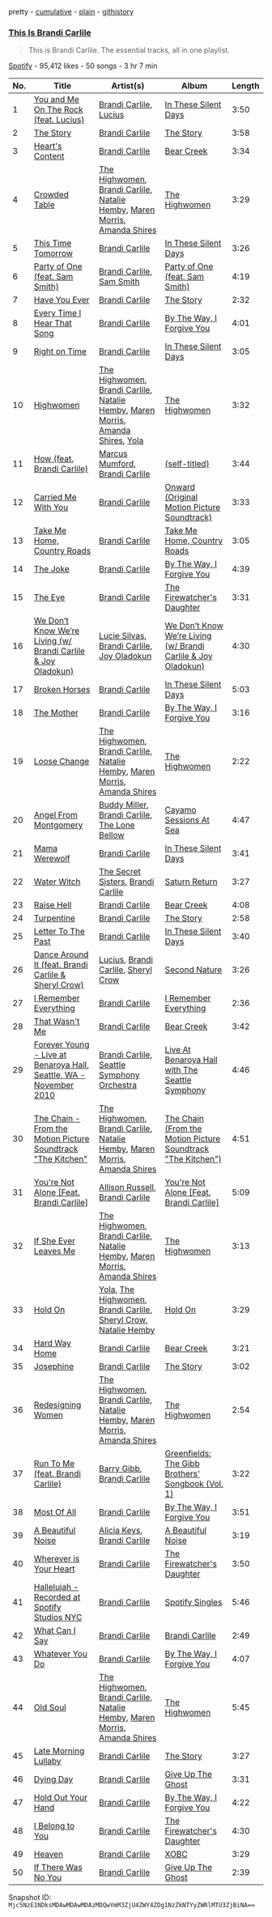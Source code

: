 pretty - [cumulative](/playlists/cumulative/37i9dQZF1DZ06evO1poioV.md) - [plain](/playlists/plain/37i9dQZF1DZ06evO1poioV) - [githistory](https://github.githistory.xyz/mackorone/spotify-playlist-archive/blob/main/playlists/plain/37i9dQZF1DZ06evO1poioV)

### [This Is Brandi Carlile](https://open.spotify.com/playlist/37i9dQZF1DZ06evO1poioV)

> This is Brandi Carlile\. The essential tracks, all in one playlist.

[Spotify](https://open.spotify.com/user/spotify) - 95,412 likes - 50 songs - 3 hr 7 min

| No. | Title | Artist(s) | Album | Length |
|---|---|---|---|---|
| 1 | [You and Me On The Rock \(feat\. Lucius\)](https://open.spotify.com/track/61X73CJcpwGIxgQgKEXbw0) | [Brandi Carlile](https://open.spotify.com/artist/2sG4zTOLvjKG1PSoOyf5Ej), [Lucius](https://open.spotify.com/artist/1WrqUPWlHN5FXCRcQgrkas) | [In These Silent Days](https://open.spotify.com/album/5mIT7iw9w64DMP2vxP9L1f) | 3:50 |
| 2 | [The Story](https://open.spotify.com/track/0EKBV6GybPtALXUgWqWrym) | [Brandi Carlile](https://open.spotify.com/artist/2sG4zTOLvjKG1PSoOyf5Ej) | [The Story](https://open.spotify.com/album/23XH8Ej694esQAb3IYu00h) | 3:58 |
| 3 | [Heart's Content](https://open.spotify.com/track/0pegFWSUOTiG0sLVEfxtvA) | [Brandi Carlile](https://open.spotify.com/artist/2sG4zTOLvjKG1PSoOyf5Ej) | [Bear Creek](https://open.spotify.com/album/5b8YTIrc88vdnfRguZqvVE) | 3:34 |
| 4 | [Crowded Table](https://open.spotify.com/track/5HuaHij4kVpfEVv93MYCeW) | [The Highwomen](https://open.spotify.com/artist/3iyG1duuxWpcuWa57VSeZ0), [Brandi Carlile](https://open.spotify.com/artist/2sG4zTOLvjKG1PSoOyf5Ej), [Natalie Hemby](https://open.spotify.com/artist/32opPqLCT3sF24Aso7wTXw), [Maren Morris](https://open.spotify.com/artist/6WY7D3jk8zTrHtmkqqo5GI), [Amanda Shires](https://open.spotify.com/artist/5yN0nwLpUCaZ2gr67bndCN) | [The Highwomen](https://open.spotify.com/album/7sGTt1N5XMIQPCYHAnO1Pl) | 3:29 |
| 5 | [This Time Tomorrow](https://open.spotify.com/track/1Cu8QneXq0Hq1HJqkZDPbN) | [Brandi Carlile](https://open.spotify.com/artist/2sG4zTOLvjKG1PSoOyf5Ej) | [In These Silent Days](https://open.spotify.com/album/5mIT7iw9w64DMP2vxP9L1f) | 3:26 |
| 6 | [Party of One \(feat\. Sam Smith\)](https://open.spotify.com/track/25fcj6d2W1l8DQL11Czdzb) | [Brandi Carlile](https://open.spotify.com/artist/2sG4zTOLvjKG1PSoOyf5Ej), [Sam Smith](https://open.spotify.com/artist/2wY79sveU1sp5g7SokKOiI) | [Party of One \(feat\. Sam Smith\)](https://open.spotify.com/album/4W61XWkIAxG9kVVp6FbZ47) | 4:19 |
| 7 | [Have You Ever](https://open.spotify.com/track/6z2qa2dnJDXgVTngG4gFu7) | [Brandi Carlile](https://open.spotify.com/artist/2sG4zTOLvjKG1PSoOyf5Ej) | [The Story](https://open.spotify.com/album/23XH8Ej694esQAb3IYu00h) | 2:32 |
| 8 | [Every Time I Hear That Song](https://open.spotify.com/track/0hoRmVUp5cZ1empu0nSHU8) | [Brandi Carlile](https://open.spotify.com/artist/2sG4zTOLvjKG1PSoOyf5Ej) | [By The Way, I Forgive You](https://open.spotify.com/album/2wDKBKgco7u3V1IWEK5V8l) | 4:01 |
| 9 | [Right on Time](https://open.spotify.com/track/5i4WgW0TL9VSosy73Q3Ttv) | [Brandi Carlile](https://open.spotify.com/artist/2sG4zTOLvjKG1PSoOyf5Ej) | [In These Silent Days](https://open.spotify.com/album/5mIT7iw9w64DMP2vxP9L1f) | 3:05 |
| 10 | [Highwomen](https://open.spotify.com/track/0CTNLJMN9dMG4cl5qgsZSv) | [The Highwomen](https://open.spotify.com/artist/3iyG1duuxWpcuWa57VSeZ0), [Brandi Carlile](https://open.spotify.com/artist/2sG4zTOLvjKG1PSoOyf5Ej), [Natalie Hemby](https://open.spotify.com/artist/32opPqLCT3sF24Aso7wTXw), [Maren Morris](https://open.spotify.com/artist/6WY7D3jk8zTrHtmkqqo5GI), [Amanda Shires](https://open.spotify.com/artist/5yN0nwLpUCaZ2gr67bndCN), [Yola](https://open.spotify.com/artist/2gqMBdyddvN82dzZt4ZF14) | [The Highwomen](https://open.spotify.com/album/7sGTt1N5XMIQPCYHAnO1Pl) | 3:32 |
| 11 | [How \(feat\. Brandi Carlile\)](https://open.spotify.com/track/171xo7JC4bf7vqFmjF88M8) | [Marcus Mumford](https://open.spotify.com/artist/3bYcjbVAN3rAuU3TMzw2mB), [Brandi Carlile](https://open.spotify.com/artist/2sG4zTOLvjKG1PSoOyf5Ej) | [\(self\-titled\)](https://open.spotify.com/album/1vTQ7l9DHERJJYPMsKGpxE) | 3:44 |
| 12 | [Carried Me With You](https://open.spotify.com/track/0HL3y3bsKSARBSP0qaImwb) | [Brandi Carlile](https://open.spotify.com/artist/2sG4zTOLvjKG1PSoOyf5Ej) | [Onward \(Original Motion Picture Soundtrack\)](https://open.spotify.com/album/5GVC60ITCVDwfUGjblfsst) | 3:33 |
| 13 | [Take Me Home, Country Roads](https://open.spotify.com/track/154t1fkfSU7zyJojSN6gvR) | [Brandi Carlile](https://open.spotify.com/artist/2sG4zTOLvjKG1PSoOyf5Ej) | [Take Me Home, Country Roads](https://open.spotify.com/album/4hL63mh3FYiIQp35YAKNoo) | 3:05 |
| 14 | [The Joke](https://open.spotify.com/track/18k8IlS52uxRWObykDUZFG) | [Brandi Carlile](https://open.spotify.com/artist/2sG4zTOLvjKG1PSoOyf5Ej) | [By The Way, I Forgive You](https://open.spotify.com/album/2wDKBKgco7u3V1IWEK5V8l) | 4:39 |
| 15 | [The Eye](https://open.spotify.com/track/0Plf9mewMoYkwEvncCjfxS) | [Brandi Carlile](https://open.spotify.com/artist/2sG4zTOLvjKG1PSoOyf5Ej) | [The Firewatcher's Daughter](https://open.spotify.com/album/5ZpxRLVRkCZ2BXXW1KYbTB) | 3:31 |
| 16 | [We Don’t Know We’re Living \(w/ Brandi Carlile & Joy Oladokun\)](https://open.spotify.com/track/67whVnjuQPRV27BE4lbqwI) | [Lucie Silvas](https://open.spotify.com/artist/57HiMjhnxdJflQodRyC5Ju), [Brandi Carlile](https://open.spotify.com/artist/2sG4zTOLvjKG1PSoOyf5Ej), [Joy Oladokun](https://open.spotify.com/artist/7rrTqtOUOwva4sgTx9C9F9) | [We Don’t Know We’re Living \(w/ Brandi Carlile & Joy Oladokun\)](https://open.spotify.com/album/1vJ4hlzBjTPtW54msCMGb9) | 4:30 |
| 17 | [Broken Horses](https://open.spotify.com/track/0vAGNjNpJhjZTxvtcGeAib) | [Brandi Carlile](https://open.spotify.com/artist/2sG4zTOLvjKG1PSoOyf5Ej) | [In These Silent Days](https://open.spotify.com/album/5mIT7iw9w64DMP2vxP9L1f) | 5:03 |
| 18 | [The Mother](https://open.spotify.com/track/6jeIbpsYPF0CTId7QrLLer) | [Brandi Carlile](https://open.spotify.com/artist/2sG4zTOLvjKG1PSoOyf5Ej) | [By The Way, I Forgive You](https://open.spotify.com/album/2wDKBKgco7u3V1IWEK5V8l) | 3:16 |
| 19 | [Loose Change](https://open.spotify.com/track/2cWVBN3jm1gm9ztho9Ca1E) | [The Highwomen](https://open.spotify.com/artist/3iyG1duuxWpcuWa57VSeZ0), [Brandi Carlile](https://open.spotify.com/artist/2sG4zTOLvjKG1PSoOyf5Ej), [Natalie Hemby](https://open.spotify.com/artist/32opPqLCT3sF24Aso7wTXw), [Maren Morris](https://open.spotify.com/artist/6WY7D3jk8zTrHtmkqqo5GI), [Amanda Shires](https://open.spotify.com/artist/5yN0nwLpUCaZ2gr67bndCN) | [The Highwomen](https://open.spotify.com/album/7sGTt1N5XMIQPCYHAnO1Pl) | 2:22 |
| 20 | [Angel From Montgomery](https://open.spotify.com/track/3JZRzBdRPCo2j8hXKGK0vZ) | [Buddy Miller](https://open.spotify.com/artist/6RwBVkrxTbbtS4bwxYQXcp), [Brandi Carlile](https://open.spotify.com/artist/2sG4zTOLvjKG1PSoOyf5Ej), [The Lone Bellow](https://open.spotify.com/artist/7JFtD8KnbAADBBDleIMuH7) | [Cayamo Sessions At Sea](https://open.spotify.com/album/4JbbKkl47kk0jNHWFWUjtF) | 4:47 |
| 21 | [Mama Werewolf](https://open.spotify.com/track/3prWmTfS6HnvkKgezSQFJO) | [Brandi Carlile](https://open.spotify.com/artist/2sG4zTOLvjKG1PSoOyf5Ej) | [In These Silent Days](https://open.spotify.com/album/5mIT7iw9w64DMP2vxP9L1f) | 3:41 |
| 22 | [Water Witch](https://open.spotify.com/track/7MW0vSCN9g2T5eConVGEsO) | [The Secret Sisters](https://open.spotify.com/artist/5fIZHCg2de8322HZodBDWL), [Brandi Carlile](https://open.spotify.com/artist/2sG4zTOLvjKG1PSoOyf5Ej) | [Saturn Return](https://open.spotify.com/album/3grv66GSazERZLzTlS8LrA) | 3:27 |
| 23 | [Raise Hell](https://open.spotify.com/track/4TWn4YeBaTqDURrYLd6k0a) | [Brandi Carlile](https://open.spotify.com/artist/2sG4zTOLvjKG1PSoOyf5Ej) | [Bear Creek](https://open.spotify.com/album/5b8YTIrc88vdnfRguZqvVE) | 4:08 |
| 24 | [Turpentine](https://open.spotify.com/track/3XsYJu7hRhj7Awg3rB0AnL) | [Brandi Carlile](https://open.spotify.com/artist/2sG4zTOLvjKG1PSoOyf5Ej) | [The Story](https://open.spotify.com/album/23XH8Ej694esQAb3IYu00h) | 2:58 |
| 25 | [Letter To The Past](https://open.spotify.com/track/0RxUz1GCgFRLO4hQwkobkg) | [Brandi Carlile](https://open.spotify.com/artist/2sG4zTOLvjKG1PSoOyf5Ej) | [In These Silent Days](https://open.spotify.com/album/5mIT7iw9w64DMP2vxP9L1f) | 3:40 |
| 26 | [Dance Around It \(feat\. Brandi Carlile & Sheryl Crow\)](https://open.spotify.com/track/1jxRF1uyBtNLaq2NL5ISro) | [Lucius](https://open.spotify.com/artist/1WrqUPWlHN5FXCRcQgrkas), [Brandi Carlile](https://open.spotify.com/artist/2sG4zTOLvjKG1PSoOyf5Ej), [Sheryl Crow](https://open.spotify.com/artist/4TKTii6gnOnUXQHyuo9JaD) | [Second Nature](https://open.spotify.com/album/23rODwWw3dylrLEzUW1tIw) | 3:26 |
| 27 | [I Remember Everything](https://open.spotify.com/track/1J6OHcQjnrD0upP4skciHO) | [Brandi Carlile](https://open.spotify.com/artist/2sG4zTOLvjKG1PSoOyf5Ej) | [I Remember Everything](https://open.spotify.com/album/3ei2zsbxwzra1rMmokmYZM) | 2:36 |
| 28 | [That Wasn't Me](https://open.spotify.com/track/6iqAJh3X8bf94eo4reme5L) | [Brandi Carlile](https://open.spotify.com/artist/2sG4zTOLvjKG1PSoOyf5Ej) | [Bear Creek](https://open.spotify.com/album/5b8YTIrc88vdnfRguZqvVE) | 3:42 |
| 29 | [Forever Young \- Live at Benaroya Hall, Seattle, WA \- November 2010](https://open.spotify.com/track/4o8k0A5ZB6WybwgCnn77ox) | [Brandi Carlile](https://open.spotify.com/artist/2sG4zTOLvjKG1PSoOyf5Ej), [Seattle Symphony Orchestra](https://open.spotify.com/artist/5KeUHRKEYWc5cFO5V032sb) | [Live At Benaroya Hall with The Seattle Symphony](https://open.spotify.com/album/7jKJ68WplsoCCnbpKUXiV8) | 4:46 |
| 30 | [The Chain \- From the Motion Picture Soundtrack "The Kitchen"](https://open.spotify.com/track/47yfbuX2JXVg0STjXEGAps) | [The Highwomen](https://open.spotify.com/artist/3iyG1duuxWpcuWa57VSeZ0), [Brandi Carlile](https://open.spotify.com/artist/2sG4zTOLvjKG1PSoOyf5Ej), [Natalie Hemby](https://open.spotify.com/artist/32opPqLCT3sF24Aso7wTXw), [Maren Morris](https://open.spotify.com/artist/6WY7D3jk8zTrHtmkqqo5GI), [Amanda Shires](https://open.spotify.com/artist/5yN0nwLpUCaZ2gr67bndCN) | [The Chain \(From the Motion Picture Soundtrack "The Kitchen"\)](https://open.spotify.com/album/2RFcxjuCLxKYfnOVyucot5) | 4:51 |
| 31 | [You're Not Alone \[Feat\. Brandi Carlile\]](https://open.spotify.com/track/4ltCYG04Xhzv5cViM6mp16) | [Allison Russell](https://open.spotify.com/artist/3JBmecDGXTll46ygrnGTM6), [Brandi Carlile](https://open.spotify.com/artist/2sG4zTOLvjKG1PSoOyf5Ej) | [You're Not Alone \[Feat\. Brandi Carlile\]](https://open.spotify.com/album/6uBCu9hARcX7SlAvOD501U) | 5:09 |
| 32 | [If She Ever Leaves Me](https://open.spotify.com/track/7eU4GSfrANUlZBptlflhR5) | [The Highwomen](https://open.spotify.com/artist/3iyG1duuxWpcuWa57VSeZ0), [Brandi Carlile](https://open.spotify.com/artist/2sG4zTOLvjKG1PSoOyf5Ej), [Natalie Hemby](https://open.spotify.com/artist/32opPqLCT3sF24Aso7wTXw), [Maren Morris](https://open.spotify.com/artist/6WY7D3jk8zTrHtmkqqo5GI), [Amanda Shires](https://open.spotify.com/artist/5yN0nwLpUCaZ2gr67bndCN) | [The Highwomen](https://open.spotify.com/album/7sGTt1N5XMIQPCYHAnO1Pl) | 3:13 |
| 33 | [Hold On](https://open.spotify.com/track/2AmvFn1VALA0VM1toWubEN) | [Yola](https://open.spotify.com/artist/2gqMBdyddvN82dzZt4ZF14), [The Highwomen](https://open.spotify.com/artist/3iyG1duuxWpcuWa57VSeZ0), [Brandi Carlile](https://open.spotify.com/artist/2sG4zTOLvjKG1PSoOyf5Ej), [Sheryl Crow](https://open.spotify.com/artist/4TKTii6gnOnUXQHyuo9JaD), [Natalie Hemby](https://open.spotify.com/artist/32opPqLCT3sF24Aso7wTXw) | [Hold On](https://open.spotify.com/album/5OF5fVkkIWWOvn2Xdat10i) | 3:29 |
| 34 | [Hard Way Home](https://open.spotify.com/track/3tAwGmIYlx4dqC0PAT9y8I) | [Brandi Carlile](https://open.spotify.com/artist/2sG4zTOLvjKG1PSoOyf5Ej) | [Bear Creek](https://open.spotify.com/album/5b8YTIrc88vdnfRguZqvVE) | 3:21 |
| 35 | [Josephine](https://open.spotify.com/track/2IjAfjpkHB1KcQHn5zqzdv) | [Brandi Carlile](https://open.spotify.com/artist/2sG4zTOLvjKG1PSoOyf5Ej) | [The Story](https://open.spotify.com/album/23XH8Ej694esQAb3IYu00h) | 3:02 |
| 36 | [Redesigning Women](https://open.spotify.com/track/7IgYxRCJtp36BlDUEoLEg7) | [The Highwomen](https://open.spotify.com/artist/3iyG1duuxWpcuWa57VSeZ0), [Brandi Carlile](https://open.spotify.com/artist/2sG4zTOLvjKG1PSoOyf5Ej), [Natalie Hemby](https://open.spotify.com/artist/32opPqLCT3sF24Aso7wTXw), [Maren Morris](https://open.spotify.com/artist/6WY7D3jk8zTrHtmkqqo5GI), [Amanda Shires](https://open.spotify.com/artist/5yN0nwLpUCaZ2gr67bndCN) | [The Highwomen](https://open.spotify.com/album/7sGTt1N5XMIQPCYHAnO1Pl) | 2:54 |
| 37 | [Run To Me \(feat\. Brandi Carlile\)](https://open.spotify.com/track/2IE70yrr4bynUzXi7O8Gek) | [Barry Gibb](https://open.spotify.com/artist/7Hd38PVp634oGEb9pIDs5d), [Brandi Carlile](https://open.spotify.com/artist/2sG4zTOLvjKG1PSoOyf5Ej) | [Greenfields: The Gibb Brothers' Songbook \(Vol\. 1\)](https://open.spotify.com/album/3IFJ7ZGMjHErGmW9NAOdkp) | 3:22 |
| 38 | [Most Of All](https://open.spotify.com/track/0E0aHF7AnmeMNIAb7GJSQa) | [Brandi Carlile](https://open.spotify.com/artist/2sG4zTOLvjKG1PSoOyf5Ej) | [By The Way, I Forgive You](https://open.spotify.com/album/2wDKBKgco7u3V1IWEK5V8l) | 3:51 |
| 39 | [A Beautiful Noise](https://open.spotify.com/track/28m84EzeAOlqrJQ3GHzs8C) | [Alicia Keys](https://open.spotify.com/artist/3DiDSECUqqY1AuBP8qtaIa), [Brandi Carlile](https://open.spotify.com/artist/2sG4zTOLvjKG1PSoOyf5Ej) | [A Beautiful Noise](https://open.spotify.com/album/51t2sNnEACFJewZa81WPuU) | 3:19 |
| 40 | [Wherever is Your Heart](https://open.spotify.com/track/1kiWXhS6AMJOtU4DPUh0mq) | [Brandi Carlile](https://open.spotify.com/artist/2sG4zTOLvjKG1PSoOyf5Ej) | [The Firewatcher's Daughter](https://open.spotify.com/album/5ZpxRLVRkCZ2BXXW1KYbTB) | 3:50 |
| 41 | [Hallelujah \- Recorded at Spotify Studios NYC](https://open.spotify.com/track/33ZIaxsct3MDc0oSPxgY76) | [Brandi Carlile](https://open.spotify.com/artist/2sG4zTOLvjKG1PSoOyf5Ej) | [Spotify Singles](https://open.spotify.com/album/1Q7HOVDbx5pHCROjFc2NDK) | 5:46 |
| 42 | [What Can I Say](https://open.spotify.com/track/07WvoBV7oBTonCSw03UCud) | [Brandi Carlile](https://open.spotify.com/artist/2sG4zTOLvjKG1PSoOyf5Ej) | [Brandi Carlile](https://open.spotify.com/album/2NdmuraIk63vprGfnnr3rD) | 2:49 |
| 43 | [Whatever You Do](https://open.spotify.com/track/1PnLCvelHE8KgGmVva5rcY) | [Brandi Carlile](https://open.spotify.com/artist/2sG4zTOLvjKG1PSoOyf5Ej) | [By The Way, I Forgive You](https://open.spotify.com/album/2wDKBKgco7u3V1IWEK5V8l) | 4:07 |
| 44 | [Old Soul](https://open.spotify.com/track/7sya6fSaMhZmcLYMckxpZm) | [The Highwomen](https://open.spotify.com/artist/3iyG1duuxWpcuWa57VSeZ0), [Brandi Carlile](https://open.spotify.com/artist/2sG4zTOLvjKG1PSoOyf5Ej), [Natalie Hemby](https://open.spotify.com/artist/32opPqLCT3sF24Aso7wTXw), [Maren Morris](https://open.spotify.com/artist/6WY7D3jk8zTrHtmkqqo5GI), [Amanda Shires](https://open.spotify.com/artist/5yN0nwLpUCaZ2gr67bndCN) | [The Highwomen](https://open.spotify.com/album/7sGTt1N5XMIQPCYHAnO1Pl) | 5:45 |
| 45 | [Late Morning Lullaby](https://open.spotify.com/track/3vhaMxyoEBA0WhBXWIP3b6) | [Brandi Carlile](https://open.spotify.com/artist/2sG4zTOLvjKG1PSoOyf5Ej) | [The Story](https://open.spotify.com/album/23XH8Ej694esQAb3IYu00h) | 3:27 |
| 46 | [Dying Day](https://open.spotify.com/track/1c6Gl2V1HGYPprBmKJdiFj) | [Brandi Carlile](https://open.spotify.com/artist/2sG4zTOLvjKG1PSoOyf5Ej) | [Give Up The Ghost](https://open.spotify.com/album/1NhFksWs1Nsz6wQI8ysTkv) | 3:31 |
| 47 | [Hold Out Your Hand](https://open.spotify.com/track/0xpKRzMR9x53jKSdugItan) | [Brandi Carlile](https://open.spotify.com/artist/2sG4zTOLvjKG1PSoOyf5Ej) | [By The Way, I Forgive You](https://open.spotify.com/album/2wDKBKgco7u3V1IWEK5V8l) | 4:22 |
| 48 | [I Belong to You](https://open.spotify.com/track/1g3ZcTXYefhBrsNwTitiFL) | [Brandi Carlile](https://open.spotify.com/artist/2sG4zTOLvjKG1PSoOyf5Ej) | [The Firewatcher's Daughter](https://open.spotify.com/album/5ZpxRLVRkCZ2BXXW1KYbTB) | 4:30 |
| 49 | [Heaven](https://open.spotify.com/track/6nddAZdwg0qKNTce8WzzgQ) | [Brandi Carlile](https://open.spotify.com/artist/2sG4zTOLvjKG1PSoOyf5Ej) | [XOBC](https://open.spotify.com/album/2dUNitZMCbMgbBjlal2xBp) | 3:29 |
| 50 | [If There Was No You](https://open.spotify.com/track/4GBw1ipeO6q1OrBpZrXF8f) | [Brandi Carlile](https://open.spotify.com/artist/2sG4zTOLvjKG1PSoOyf5Ej) | [Give Up The Ghost](https://open.spotify.com/album/1NhFksWs1Nsz6wQI8ysTkv) | 2:39 |

Snapshot ID: `Mjc5NzE1NDksMDAwMDAwMDAzMDQwYmM3ZjU4ZWY4ZDg1NzZkNTYyZWRlMTU3ZjBiNA==`
